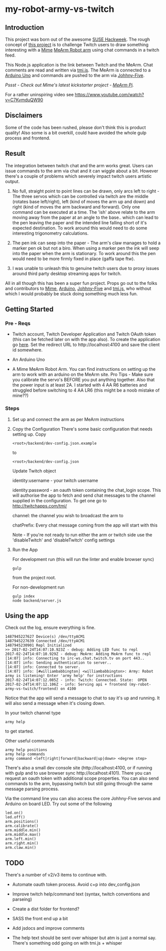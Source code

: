 # my-robot-army-vs-twitch

## Introduction
This project was born out of the awesome [SUSE Hackweek](https://hackweek.suse.com/). 
The rough concept of [this project](https://hackweek.suse.com/15/projects/my-robot-army-vs-twitch/) is to challenge Twitch users 
to draw something interesting with a [Mime](https://mime.co.uk/) [MeArm Robot arm](https://shop.mime.co.uk/collections/frontpage/products/mearm-pocket-sized-robot-arm) 
using chat commands in a twitch feed.
 
This Node.js application is the link between Twitch and the MeArm. Chat comments are read and written via 
[tmi.js](https://github.com/tmijs/tmi.js). The MeArm is connected to a [Arduino Uno](https://www.arduino.cc/en/Main/arduinoBoardUno) 
and commands are pushed to the arm via [Johhny-Five](http://johnny-five.io/).
 
*Pssst - Check out Mime's latest kickstarter project - [MeArm Pi](https://www.kickstarter.com/projects/mime/mearm-pi-build-your-own-raspberry-pi-powered-robot).*

For a rather uninspiring video see https://www.youtube.com/watch?v=C7KvmduQW90
 
## Disclaimers
Some of the code has been rushed, please don't think this is product quality! Also some is a bit overkill, 
could have avoided the whole gulp process and frontend.

## Result
The integration between twitch chat and the arm works great. Users can issue commands to the arm via chat 
and it can wiggle about a bit. However there's a couple of problems which severely impact twitch users artistic output.

1. No full, straight point to point lines can be drawn, only arcs left to right - The three servos
which can be controlled via twitch are the middle (rotates base left/right), left (kind of moves the arm up 
and down) and right (kind of moves the arm backward and forward). Only one command can be executed at a time. 
The 'ish' above relate to the arm moving away from the paper at an angle to the base.. which can lead to the 
pen leaving the paper and the intended line falling short of it's expected destination. To work around this 
would need to do some interesting trigonometry calculations.

2. The pen ink can seep into the paper - The arm's claw manages to hold a marker pen ok but not a biro. When 
 using a marker pen the ink will seep into the paper when the arm is stationary. To work around this the pen
  would need to be more firmly fixed in place (gaffa tape ftw).
  
3. I was unable to unleash this to genuine twitch users due to proxy issues around third party desktop streaming 
apps for twitch. 

All in all though this has been a super fun project. Props go out to the folks and contributors to [Mime](https://mime.co.uk/), 
[Arduino](https://www.arduino.cc/), [Johhny-Five](http://johnny-five.io/) and [tmi.js](https://github.com/tmijs/tmi.js), who 
without which I would probably be stuck doing something much less fun.
 
## Getting Started

### Pre - Reqs

* Twitch account, Twitch Developer Application and Twitch OAuth token (this can be fetched later on with the app also). 
To create the application go [here](https://www.twitch.tv/settings/connections). Set the redirect URL to 
http://localhost:4100 and save the client id somewhere.

* An Arduino Uno

* A Mime MeArm Robot Arm. You can find instructions on setting up the arm to work with an arduino on the MeArm site. 
Pro Tips - Make sure you calibrate the servo's BEFORE you put anything together. Also that the power input is at 
least 2A. I started with 4 AA R6 batteries and struggled before switching to 4 AA LR6 (this might be a noob mistake of mine??) 

### Steps

1. Set up and connect the arm as per MeArm instructions

2. Copy the Configuration
   There's some basic configuration that needs setting up. Copy 
   ```
   <root>/backend/dev-config.json.example
   ```
   to
   ```
   <root>/backend/dev-config.json
   ```
   Update Twitch object

   identity:username - your twitch username

   identity:password - an oauth token containing the chat_login scope. This will authorise the app to fetch and send chat 
   messages to the channel supplied in the configuration. To get one go to http://twitchapps.com/tmi/

   channel: the channel you wish to broadcast the arm to
   
   chatPrefix: Every chat message coming from the app will start with this 

   Note - If you're not ready to run either the arm or twitch side use the 'disableTwitch' and 'disableTwitch' config
   settings

3. Run the App

   For development run (this will run the linter and enable browser sync)
   ```
   gulp
   ```
   from the project root. 

   For non-development run 
   ```
   gulp index
   node backend/server.js
   ```

## Using the app
Check out the log, ensure everything is fine. 
```
1487945227627 Device(s) /dev/ttyACM1  
1487945227639 Connected /dev/ttyACM1  
1487945230901 Repl Initialized  
>> 2017-02-24T14:07:10.923Z - debug: Adding LED func to repl
2017-02-24T14:07:10.929Z - debug: MeArm: Adding MeArm func to repl
[14:07] info: Connecting to irc-ws.chat.twitch.tv on port 443..
[14:07] info: Sending authentication to server..
[14:07] info: Connected to server.
[14:07] info: [#williambabbington] <williambabbington>: Army: Robot army is listening! Enter 'army help' for instructions
2017-02-24T14:07:12.085Z - info: Twitch: Connected. State:  OPEN
2017-02-24T14:07:12.106Z - info: Serving api + frontend (my-robot-army-vs-twitch/frontend) on 4100
```
Notice that the app will send a message to chat to say it's up and running. It will also send a message when it's closing down.

In your twitch channel type

```
army help
```

to get started.

Other useful commands

```
army help positions
army help commands
army command <left|right|forward|backward|up|down> <degree step>
```

There's also a small dev console site (http://localhost:4100, or if running with gulp and to use browser sync http://localhost:4101). 
There you can request an oauth token with additional scope properties. You can also send commands to the arm, bypassing twitch
but still going through the same message parsing process. 
 
Via the command line you can also access the core Johhny-Five servos and Arduino on board LED. Try out some of the following
```
led.on()
led.off()
arm.positions()
arm.calibrate()
arm.middle.min()
arm.middle.max()
arm.left.min()
arm.right.min()
arm.claw.min()
```

## TODO 
There's a number of v2/v3 items to continue with. 

* Automate oauth token process. Avoid c+p into dev_config.json

* Improve twitch help/command text (syntax, twitch conventions and parseing)

* Create a dist folder for frontend?

* SASS the front end up a bit

* Add jsdocs and improve comments

* The help text should be sent over whisper but atm is just a normal say. There's something odd going on with tmi.js + whisper

